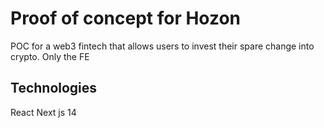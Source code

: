 # Proof of concept for Hozon

POC for a web3 fintech that allows users to invest their spare change into crypto.
Only the FE

## Technologies
React
Next js 14

